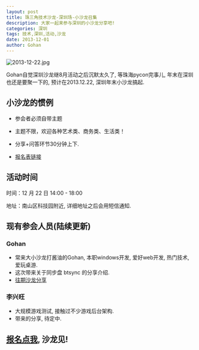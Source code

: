 ```yaml
---
layout: post
title: 珠三角技术沙龙-深圳场-小沙龙召集
description: 大家一起来参与深圳的小沙龙分享吧!
categories: 深圳
tags: 技术,深圳,活动,沙龙
date: 2013-12-01
author: Gohan
---
```

![2013-12-22.jpg]({{site.url}}/static/images/post/2013-12-22.jpg)

Gohan自觉深圳沙龙继8月活动之后沉默太久了, 等珠海pycon完事儿, 年末在深圳也还是要聚一下的, 预计在2013.12.22, 深圳年末小沙龙搞起.

## 小沙龙的惯例

  - 参会者必须自带主题
  - 主题不限，欢迎各种艺术类、商务类、生活类！
  - 分享+问答环节30分钟上下.

- [报名表链接][]

## 活动时间

时间：12 月 22 日 14:00 - 18:00

地址：南山区科技园附近, 详细地址之后会用短信通知.

## 现有参会人员(陆续更新)

### Gohan

- 常来大小沙龙打酱油的Gohan, 本职windows开发, 爱好web开发, 热门技术, 爱玩桌游.
- 这次带来关于同步盘 btsync 的分享介绍.
- [往期沙龙分享](https://speakerdeck.com/gohan)

### 李兴旺

- 大规模游戏测试, 接触过不少游戏后台架构.
- 带来的分享, 待定中.


## [报名点我][报名表链接], 沙龙见!

[报名表链接]: https://docs.google.com/forms/d/13ZptKeAWMgn_XQ6BalRFD2SQ9iX_ZWwnkdUHNhKpiXU/viewform  "点击进入报名"
